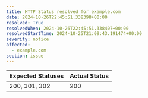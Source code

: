 ```yaml
---
title: HTTP Status resolved for example.com
date: 2024-10-26T22:45:51.338398+00:00
resolved: True
resolvedWhen: 2024-10-26T22:45:51.338407+00:00
resolvedStartTime: 2024-10-25T21:09:43.191474+00:00
severity: notice
affected:
  - example.com
section: issue
---
```


| Expected Statuses | Actual Status  |
|-------------------|----------------|
| 200, 301, 302 | 200 |
